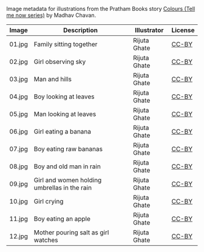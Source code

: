 Image metadata for illustrations from the Pratham Books story [Colours (Tell me now series)](https://storyweaver.org.in/stories/462-colours-tell-me-now-series) by Madhav Chavan.

Image | Description | Illustrator | License
----- | ----------- | ----------- | -------
01.jpg | Family sitting together | Rijuta Ghate | [CC-BY](https://creativecommons.org/licenses/by/4.0/)
02.jpg | Girl observing sky | Rijuta Ghate | [CC-BY](https://creativecommons.org/licenses/by/4.0/)
03.jpg | Man and hills | Rijuta Ghate | [CC-BY](https://creativecommons.org/licenses/by/4.0/)
04.jpg | Boy looking at leaves | Rijuta Ghate | [CC-BY](https://creativecommons.org/licenses/by/4.0/)
05.jpg | Man looking at leaves | Rijuta Ghate | [CC-BY](https://creativecommons.org/licenses/by/4.0/)
06.jpg | Girl eating a banana | Rijuta Ghate | [CC-BY](https://creativecommons.org/licenses/by/4.0/)
07.jpg | Boy eating raw bananas | Rijuta Ghate | [CC-BY](https://creativecommons.org/licenses/by/4.0/)
08.jpg | Boy and old man in rain | Rijuta Ghate | [CC-BY](https://creativecommons.org/licenses/by/4.0/)
09.jpg | Girl and women holding umbrellas in the rain | Rijuta Ghate | [CC-BY](https://creativecommons.org/licenses/by/4.0/)
10.jpg | Girl crying  | Rijuta Ghate | [CC-BY](https://creativecommons.org/licenses/by/4.0/)
11.jpg | Boy eating an apple | Rijuta Ghate | [CC-BY](https://creativecommons.org/licenses/by/4.0/)
12.jpg | Mother pouring salt as girl watches | Rijuta Ghate | [CC-BY](https://creativecommons.org/licenses/by/4.0/)